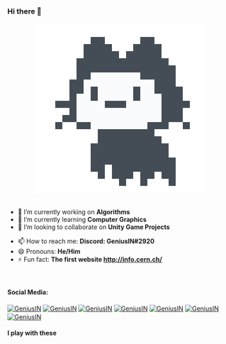 ### Hi there 👋

<div align="center">
  <img src="https://github.com/praveen8ae/praveen8ae/blob/main/assets/mona-loading-default.gif" alt="Animated GIF">
</div>

<br>  
  
  
- 🔭 I’m currently working on **Algorithms**
- 🌱 I’m currently learning **Computer Graphics**
- 👯 I’m looking to collaborate on **Unity Game Projects**
<!-- - 🤔 I’m looking for help with ... =
<!-- - 💬 Ask me about ... --->
- 📫 How to reach me: **Discord: GeniusIN#2920**
- 😄 Pronouns: **He/Him**
- ⚡ Fun fact: **The first website http://info.cern.ch/**

<br>

#### Social Media:

<!-- <a href="https://www.youtube.com/@GeniusIN" target="blank"><img align="center" src="https://upload.wikimedia.org/wikipedia/commons/0/09/YouTube_full-color_icon_%282017%29.svg" height="40" width="50" /></a> -->
<a href="https://twitter.com/GeniusIN8" target="blank"><img align="center" src="https://upload.wikimedia.org/wikipedia/commons/6/6f/Logo_of_Twitter.svg" alt="GeniusIN" height="40" width="40" /></a>
<a href="https://www.linkedin.com/in/praveen8ae/" target="blank"><img align="center" src="https://upload.wikimedia.org/wikipedia/commons/8/81/LinkedIn_icon.svg" alt="GeniusIN" height="40" width="40" /></a>
<a href="https://www.facebook.com/GeniusIN8" target="blank"><img align="center" src="https://upload.wikimedia.org/wikipedia/en/0/04/Facebook_f_logo_%282021%29.svg" alt="GeniusIN" height="40" width="40" /></a>
<a href="https://www.instagram.com/praveen8ae/" target="blank"><img align="center" src="https://upload.wikimedia.org/wikipedia/commons/9/95/Instagram_logo_2022.svg" alt="GeniusIN" height="40" width="40" /></a>
<a href="https://discord.com/channels/@GeniusIN#2920" target="blank"><img align="center" src="https://assets-global.website-files.com/6257adef93867e50d84d30e2/636e0a69f118df70ad7828d4_icon_clyde_blurple_RGB.svg" alt="GeniusIN" height="40" width="40" /></a>
<a href="https://replit.com/@GeniusIN" target="blank"><img align="center" src="https://upload.wikimedia.org/wikipedia/commons/7/78/New_Replit_Logo.svg" alt="GeniusIN" height="40" width="40" /></a>
<a href="https://dev.to/geniusin" target="blank"><img align="center" src="https://res.cloudinary.com/practicaldev/image/fetch/s--R9qwOwpC--/c_limit%2Cf_auto%2Cfl_progressive%2Cq_auto%2Cw_880/https://thepracticaldev.s3.amazonaws.com/i/78hs31fax49uwy6kbxyw.png" alt="GeniusIN" height="40" width="40" /></a>
<!-- <a href="https://en.wikipedia.org/wiki/User:GeniusIN8" target="blank"><img align="center" src="https://upload.wikimedia.org/wikipedia/en/8/80/Wikipedia-logo-v2.svg" alt="GeniusIN" height="40" width="40" /></a>
<a href="https://members.aaas.org/network/members/profile?UserKey=7edb9808-eb70-418a-88b5-ea029072abba" target="blank"><img align="center" src="https://upload.wikimedia.org/wikipedia/commons/e/eb/Science_Magazine_logo.svg" alt="GeniusIN" height="20" width="80" /></a>
<a href="https://www.kaggle.com/geniusin" target="blank"><img align="center" src="https://upload.wikimedia.org/wikipedia/commons/7/7c/Kaggle_logo.png" alt="GeniusIN" height="30" width="80" /></a>
<a href="https://hackerone.com/geniusin" target="blank"><img align="center" src="https://encrypted-tbn0.gstatic.com/images?q=tbn:ANd9GcQQDpAuVxOzRreoAVApt2zkuBVih8c4TMXBs-wRl3b3HOjoN3goqxKEnLYSr8tmjvelLYp92UsJ-g&usqp=CAU&ec=48665698" alt="GeniusIN" height="20" width="90" /></a>
<a href="https://www.artstation.com/praveenae" target="blank"><img align="center" src="https://www.artstation.com/assets/about/logo/logo-artstation-vertical-a8aa107f79c46c9b16dcc7c5fe746084.png" alt="GeniusIN" height="40" width="60" /></a> -->

#### I play with these










